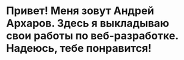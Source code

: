 # Привет! Меня зовут Андрей Архаров. Здесь я выкладываю свои работы по веб-разработке. Надеюсь, тебе понравится!
